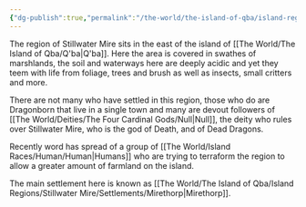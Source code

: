 ```yaml
---
{"dg-publish":true,"permalink":"/the-world/the-island-of-qba/island-regions/stillwater-mire/stillwater-mire/"}
---
```


The region of Stillwater Mire sits in the east of the island of [[The World/The Island of Qba/Q'ba\|Q'ba]]. Here the area is covered in swathes of marshlands, the soil and waterways here are deeply acidic and yet they teem with life from foliage, trees and brush as well as insects, small critters and more.

There are not many who have settled in this region, those who do are Dragonborn that live in a single town and many are devout followers of [[The World/Deities/The Four Cardinal Gods/Null\|Null]], the deity who rules over Stillwater Mire, who is the god of Death, and of Dead Dragons. 

Recently word has spread of a group of [[The World/Island Races/Human/Human\|Humans]] who are trying to terraform the region to allow a greater amount of farmland on the island.

The main settlement here is known as [[The World/The Island of Qba/Island Regions/Stillwater Mire/Settlements/Mirethorp\|Mirethorp]].

